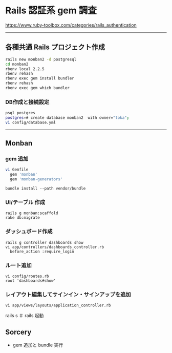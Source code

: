 # Rails 認証系 gem 調査

https://www.ruby-toolbox.com/categories/rails_authentication

---
## 各種共通 Rails プロジェクト作成
```bash
rails new monban2 -d postgresql
cd monban2
rbenv local 2.2.5
rbenv rehash
rbenv exec gem install bundler
rbenv rehash
rbenv exec gem which bundler
```

### DB作成と接続設定
```bash
psql postgres
postgres=# create database monban2  with owner="toka";
vi config/database.yml
```

---
## Monban

### gem 追加
```bash
vi Gemfile
  gem 'monban'
  gem 'monban-generators'

```
```
bundle install --path vendor/bundle
```

### UI/テーブル 作成
```
rails g monban:scaffold
rake db:migrate
```

### ダッシュボード作成
```
rails g controller dashboards show
vi app/controllers/dashboards_controller.rb
  before_action :require_login
```

### ルート追加
```
vi config/routes.rb
root 'dashboards#show'
```

### レイアウト編集してサインイン・サインアップを追加
```
vi app/views/layouts/application_controller.rb
```

rails s   ＃ rails 起動


## Sorcery

- gem 追加と bundle 実行
